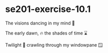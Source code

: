 # se201-exercise-10.1

The visions dancing in my mind 🤯

The early dawn, 🔥 the shades of time ⌛

Twilight 🌌 crawling through my windowpane 🪟